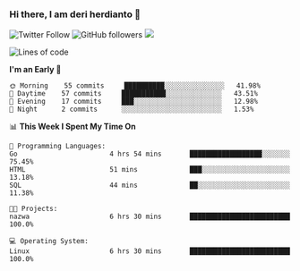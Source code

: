 ### Hi there, I am deri herdianto 👋
![Twitter Follow](https://img.shields.io/twitter/follow/deikatsuo?label=Follow)
![GitHub followers](https://img.shields.io/github/followers/deikatsuo?label=Follow&style=social)
![](https://visitor-badge.glitch.me/badge?page_id=deikatsuo.deikatsuo)

<!--
**deikatsuo/deikatsuo** is a ✨ _special_ ✨ repository because its `README.md` (this file) appears on your GitHub profile.

Here are some ideas to get you started:

- 🔭 I’m currently working on ...
- 🌱 I’m currently learning ...
- 👯 I’m looking to collaborate on ...
- 🤔 I’m looking for help with ...
- 💬 Ask me about ...
- 📫 How to reach me: ...
- 😄 Pronouns: ...
- ⚡ Fun fact: ...
-->

<!--START_SECTION:waka-->
![Lines of code](https://img.shields.io/badge/From%20Hello%20World%20I%27ve%20Written-15202%20lines%20of%20code-blue)

**I'm an Early 🐤** 

```text
🌞 Morning    55 commits     ██████████░░░░░░░░░░░░░░░   41.98% 
🌆 Daytime    57 commits     ███████████░░░░░░░░░░░░░░   43.51% 
🌃 Evening    17 commits     ███░░░░░░░░░░░░░░░░░░░░░░   12.98% 
🌙 Night      2 commits      ░░░░░░░░░░░░░░░░░░░░░░░░░   1.53%

```


📊 **This Week I Spent My Time On** 

```text
💬 Programming Languages: 
Go                       4 hrs 54 mins       ██████████████████░░░░░░░   75.45% 
HTML                     51 mins             ███░░░░░░░░░░░░░░░░░░░░░░   13.18% 
SQL                      44 mins             ██░░░░░░░░░░░░░░░░░░░░░░░   11.38%

🐱‍💻 Projects: 
nazwa                    6 hrs 30 mins       █████████████████████████   100.0%

💻 Operating System: 
Linux                    6 hrs 30 mins       █████████████████████████   100.0%

```


<!--END_SECTION:waka-->
